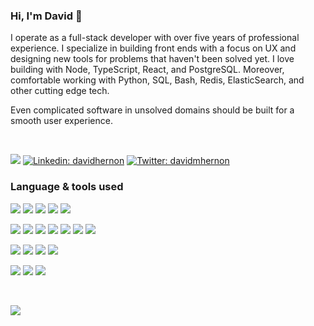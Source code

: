 ### Hi, I'm David 👋

<!-- Bio -->
I operate as a full-stack developer with over five years of professional experience. I specialize in building front ends with a focus on UX and designing new tools for problems that haven't been solved yet. I love building with Node, TypeScript, React, and PostgreSQL. Moreover, comfortable working with Python, SQL, Bash, Redis, ElasticSearch, and other cutting edge tech.

Even complicated software in unsolved domains should be built for a smooth user experience.

<br>

<!-- Social links -->
[![](https://img.shields.io/badge/Blog-Another%20Dev-green?style=for-the-badge)](https://anotherdev.xyz)
[![Linkedin: davidhernon](https://img.shields.io/badge/-davidhernon-blue?style=for-the-badge&logo=Linkedin&logoColor=white&link=https://www.linkedin.com/in/davidhernon/)](https://www.linkedin.com/in/davidhernon/)
[![Twitter: davidmhernon](https://img.shields.io/twitter/follow/davidmhernon?style=for-the-badge&logo=twitter)](https://twitter.com/davidmhernon) 


### Language & tools used

<!-- Language -->
![](https://img.shields.io/badge/-JavaScript-565555?style=flat-square&logo=javascript)
![](https://img.shields.io/badge/-TypeScript-565555?style=flat-square&logo=typescript)
![](https://img.shields.io/badge/-Java-565555?style=flat-square&logo=Java)
![](https://img.shields.io/badge/-Python-565555?style=flat-square&logo=python)
![](https://img.shields.io/badge/-Bash-565555?style=flat-square&logo=GNU%20Bash)

<!-- Frameworks & Libraries -->
![](http://img.shields.io/badge/-MapBox-565555?style=flat-square&logo=Mapbox)
![](http://img.shields.io/badge/-GraphQL-565555?style=flat-square&logo=Graphql)
![](https://img.shields.io/badge/-React-565555?style=flat-square&logo=React)
![](https://img.shields.io/badge/-React_Native-565555?style=flat-square)
![](https://img.shields.io/badge/-NodeJS-565555?style=flat-square&logo=node.js)
![](https://img.shields.io/badge/-Socket.IO-565555?style=flat-square&logo=Socket.io)
![](https://img.shields.io/badge/-ExpressJS-565555?style=flat-square)

<!-- Database -->
![](https://img.shields.io/badge/-postgreSQL-565555?style=flat-square&logo=postgresql)
![](https://img.shields.io/badge/-MongoDB-565555?style=flat-square&logo=MongoDB)
![](https://img.shields.io/badge/-MySQL-565555?style=flat-square&logo=MySQL)
![](https://img.shields.io/badge/-Redis-565555?style=flat-square&logo=Redis)

<!-- Tools & Platforms -->
![](https://img.shields.io/badge/-Docker-565555?style=flat-square&logo=Docker)
![](https://img.shields.io/badge/-Kubernetes-565555?style=flat-square&logo=Kubernetes)
![](https://img.shields.io/badge/-Amazon%20AWS-565555?style=flat-square&logo=Amazon%20AWS)


<br>

<!-- Dynamic content -->
![](https://github-readme-stats.vercel.app/api/top-langs/?username=davidhernon&layout=compact&hide_border=true)


<!--
**davidhernon/davidhernon** is a ✨ _special_ ✨ repository because its `README.md` (this file) appears on your GitHub profile.

Here are some ideas to get you started:

- 🔭 I’m currently working on ...
- 🌱 I’m currently learning ...
- 👯 I’m looking to collaborate on ...
- 🤔 I’m looking for help with ...
- 💬 Ask me about ...
- 📫 How to reach me: ...
- 😄 Pronouns: ...
- ⚡ Fun fact: ...
-->
